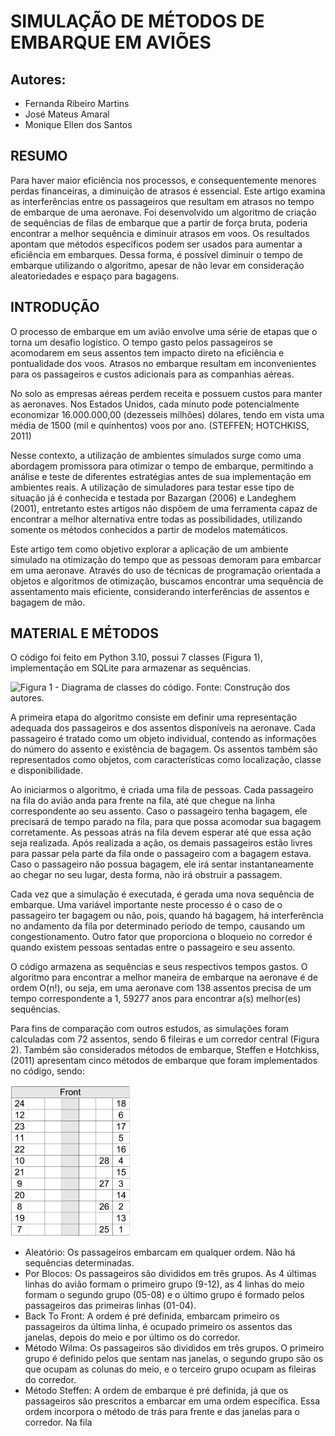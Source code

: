 # SIMULAÇÃO DE MÉTODOS DE EMBARQUE EM AVIÕES

## Autores:
- Fernanda Ribeiro Martins
- José Mateus Amaral
- Monique Ellen dos Santos

## RESUMO

Para haver maior eficiência nos processos, e consequentemente menores perdas financeiras, a diminuição de atrasos é essencial. Este artigo examina as interferências entre os passageiros que resultam em atrasos no tempo de embarque de uma aeronave. Foi desenvolvido um algoritmo de criação de sequências de filas de embarque que a partir de força bruta, poderia encontrar a melhor sequência e diminuir atrasos em voos. Os resultados apontam que métodos específicos podem ser usados para aumentar a eficiência em embarques. Dessa forma, é possível diminuir o tempo de embarque utilizando o algoritmo, apesar de não levar em consideração aleatoriedades e espaço para bagagens.

## INTRODUÇÃO

O processo de embarque em um avião envolve uma série de etapas que o torna um desafio logístico. O tempo gasto pelos passageiros se acomodarem em seus assentos tem impacto direto na eficiência e pontualidade dos voos. Atrasos no embarque resultam em inconvenientes para os passageiros e custos adicionais para as companhias aéreas.

No solo as empresas aéreas perdem receita e possuem custos para manter as aeronaves. Nos Estados Unidos, cada minuto pode potencialmente economizar 16.000.000,00 (dezesseis milhões) dólares, tendo em vista uma média de 1500 (mil e quinhentos) voos por ano. (STEFFEN; HOTCHKISS, 2011)

Nesse contexto, a utilização de ambientes simulados surge como uma abordagem promissora para otimizar o tempo de embarque, permitindo a análise e teste de diferentes estratégias antes de sua implementação em ambientes reais. A utilização de simuladores para testar esse tipo de situação já é conhecida e testada por Bazargan (2006) e Landeghem (2001), entretanto estes artigos não dispõem de uma ferramenta capaz de encontrar a melhor alternativa entre todas as possibilidades, utilizando somente os métodos conhecidos a partir de modelos matemáticos.

Este artigo tem como objetivo explorar a aplicação de um ambiente simulado na otimização do tempo que as pessoas demoram para embarcar em uma aeronave. Através do uso de técnicas de programação orientada a objetos e algoritmos de otimização, buscamos encontrar uma sequência de assentamento mais eficiente, considerando interferências de assentos e bagagem de mão.

## MATERIAL E MÉTODOS

O código foi feito em Python 3.10, possui 7 classes (Figura 1), implementação em SQLite para armazenar as sequências.

![Figura 1 - Diagrama de classes do código. Fonte: Construção dos autores.](https://github.com/femrtins/POO_II/blob/main/imagens/Diagrama%20de%20Classes.png)

A primeira etapa do algoritmo consiste em definir uma representação adequada dos passageiros e dos assentos disponíveis na aeronave. Cada passageiro é tratado como um objeto individual, contendo as informações do número do assento e existência de bagagem. Os assentos também são representados como objetos, com características como localização, classe e disponibilidade.

Ao iniciarmos o algoritmo, é criada uma fila de pessoas. Cada passageiro na fila do avião anda para frente na fila, até que chegue na linha correspondente ao seu assento. Caso o passageiro tenha bagagem, ele precisará de tempo parado na fila, para que possa acomodar sua bagagem corretamente. As pessoas atrás na fila devem esperar até que essa ação seja realizada. Após realizada a ação, os demais passageiros estão livres para passar pela parte da fila onde o passageiro com a bagagem estava. Caso o passageiro não possua bagagem, ele irá sentar instantaneamente ao chegar no seu lugar, desta forma, não irá obstruir a passagem.

Cada vez que a simulação é executada, é gerada uma nova sequência de embarque. Uma variável importante neste processo é o caso de o passageiro ter bagagem ou não, pois, quando há bagagem, há interferência no andamento da fila por determinado período de tempo, causando um congestionamento. Outro fator que proporciona o bloqueio no corredor é quando existem pessoas sentadas entre o passageiro e seu assento.

O código armazena as sequências e seus respectivos tempos gastos. O algoritmo para encontrar a melhor maneira de embarque na aeronave é de ordem O(n!), ou seja, em uma aeronave com 138 assentos precisa de um tempo correspondente a 1, 59277 anos para encontrar a(s) melhor(es) sequências.

Para fins de comparação com outros estudos, as simulações foram calculadas com 72 assentos, sendo 6 fileiras e um corredor central (Figura 2). Também são considerados métodos de embarque, Steffen e Hotchkiss, (2011) apresentam cinco métodos de embarque que foram implementados no código, sendo:

![Figura 2 - Visualização da simulação do avião. Fonte: STEFFEN; HOTCHKISS, 2011](https://github.com/femrtins/POO_II/blob/main/imagens/Simula%C3%A7%C3%A3o%20artigo.jpeg)

- Aleatório: Os passageiros embarcam em qualquer ordem. Não há sequências determinadas.
- Por Blocos: Os passageiros são divididos em três grupos. As 4 últimas linhas do avião formam o primeiro grupo (9-12), as 4 linhas do meio formam o segundo grupo (05-08) e o último grupo é formado pelos passageiros das primeiras linhas (01-04).
- Back To Front: A ordem é pré definida, embarcam primeiro os passageiros da última linha, é ocupado primeiro os assentos das janelas, depois do meio e por último os do corredor.
- Método Wilma: Os passageiros são divididos em três grupos. O primeiro grupo é definido pelos que sentam nas janelas, o segundo grupo são os que ocupam as colunas do meio, e o terceiro grupo ocupam as fileiras do corredor.
- Método Steffen: A ordem de embarque é pré definida, já que os passageiros são prescritos a embarcar em uma ordem específica. Essa ordem incorpora o método de trás para frente e das janelas para o corredor. Na fila
